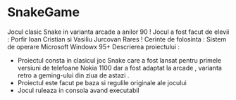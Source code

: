 # SnakeGame
Jocul clasic Snake in varianta arcade a anilor 90 ! 
Jocul a fost facut de elevii : Porfir Ioan Cristian si Vasiliu Jurcovan Rares !
Cerinte de folosinta  : Sistem de operare Microsoft Windowx 95+ 
Descrierea proiectului :
  - Proiectul consta in clasicul joc Snake care a fost lansat pentru primele versiuni de telefoane Nokia 1100 dar a fost adaptat la arcade , varianta retro a geming-ului din ziua de astazi .
  - Proiectul este facut pe baza si regulile originale ale jocului
  - Jocul ruleaza in consola avand executabil 
  
